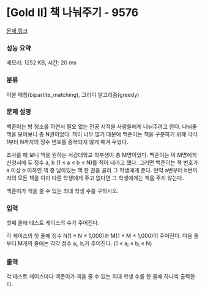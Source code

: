 # [Gold II] 책 나눠주기 - 9576 

[문제 링크](https://www.acmicpc.net/problem/9576) 

### 성능 요약

메모리: 1252 KB, 시간: 20 ms

### 분류

이분 매칭(bipartite_matching), 그리디 알고리즘(greedy)

### 문제 설명

<p>백준이는 방 청소를 하면서 필요 없는 전공 서적을 사람들에게 나눠주려고 한다. 나눠줄 책을 모아보니 총 N권이었다. 책이 너무 많기 때문에 백준이는 책을 구분하기 위해 각각 1부터 N까지의 정수 번호를 중복되지 않게 매겨 두었다.</p>

<p>조사를 해 보니 책을 원하는 서강대학교 학부생이 총 M명이었다. 백준이는 이 M명에게 신청서에 두 정수 a, b (1 ≤ a ≤ b ≤ N)를 적어 내라고 했다. 그러면 백준이는 책 번호가 a 이상 b 이하인 책 중 남아있는 책 한 권을 골라 그 학생에게 준다. 만약 a번부터 b번까지의 모든 책을 이미 다른 학생에게 주고 없다면 그 학생에게는 책을 주지 않는다.</p>

<p>백준이가 책을 줄 수 있는 최대 학생 수를 구하시오.</p>

### 입력 

 <p>첫째 줄에 테스트 케이스의 수가 주어진다.</p>

<p>각 케이스의 첫 줄에 정수 N(1 ≤ N ≤ 1,000)과 M(1 ≤ M ≤ 1,000)이 주어진다. 다음 줄부터 M개의 줄에는 각각 정수 a<sub>i</sub>, b<sub>i</sub>가 주어진다. (1 ≤ a<sub>i</sub> ≤ b<sub>i</sub> ≤ N)</p>

### 출력 

 <p>각 테스트 케이스마다 백준이가 책을 줄 수 있는 최대 학생 수를 한 줄에 하나씩 출력한다.</p>

